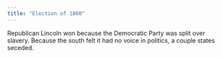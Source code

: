 ```yaml
---
title: "Election of 1860"
---
```

Republican Lincoln won because the Democratic Party was split over slavery. Because the south felt it had no voice in politics, a couple states seceded.

